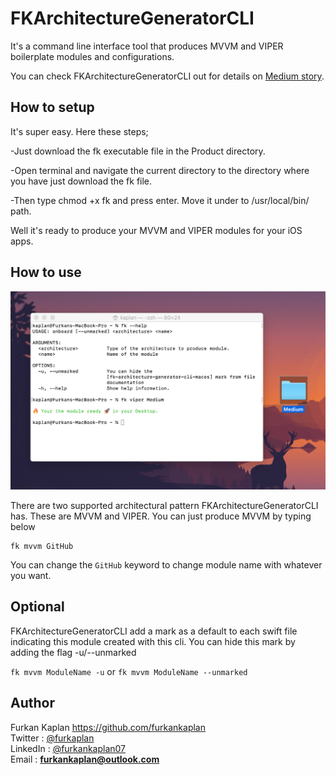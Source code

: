 # FKArchitectureGeneratorCLI

It's a command line interface tool that produces MVVM and VIPER boilerplate modules and configurations.

You can check FKArchitectureGeneratorCLI out for details on [Medium story](https://medium.com/@furkan.kaplan/architecture-module-generator-for-ios-3c043519b2f7).

 ## How to setup

It's super easy. Here these steps;

-Just download the fk executable file in the Product directory.

-Open terminal and navigate the current directory to the directory where you have just download the fk file. 

-Then type chmod +x fk and press enter. Move it under to /usr/local/bin/ path.

Well it's ready to produce your MVVM and VIPER modules for your iOS apps.

 ## How to use

 <img src="https://github.com/furkankaplan/fk-architecture-generator-cli-macos/blob/master/fk-architecture-generator-cli-macos/Screenshots/example.png">

 There are two supported architectural pattern FKArchitectureGeneratorCLI has. These are MVVM and VIPER. You can just produce MVVM by typing below

 ```
 fk mvvm GitHub
 ```

 You can change the `GitHub` keyword to change module name with whatever you want.

 ## Optional

 FKArchitectureGeneratorCLI add a mark as a default to each swift file indicating this module created with this cli. You can hide this mark by adding the flag -u/--unmarked

 `fk mvvm ModuleName -u` or `fk mvvm ModuleName --unmarked`

## Author

Furkan Kaplan https://github.com/furkankaplan <br>
Twitter  : [@furkaplan](https://twitter.com/furkaplan) <br>
LinkedIn : [@furkankaplan07](https://www.linkedin.com/in/furkankaplan07/) <br>
Email    : **furkankaplan@outlook.com**
